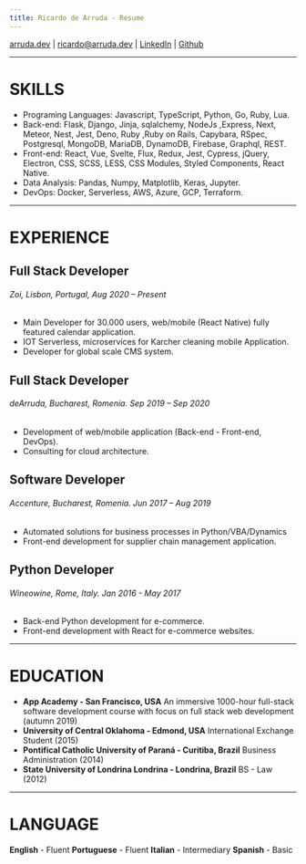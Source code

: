 ```yaml
---
title: Ricardo de Arruda - Resume 
---
```

[arruda.dev](https://arruda.dev) | [ricardo@arruda.dev](mailto:ricard@arruda.dev?subject=Hey%20Ricardo.&body=) | [LinkedIn](https://www.linkedin.com/in/ricardodearruda/) | [Github](https://github.com/arrudaricardo/)

---

# SKILLS
+ Programing Languages: Javascript, TypeScript, Python, Go, Ruby, Lua.
+ Back-end: Flask, Django, Jinja, sqlalchemy, NodeJs ,Express, Next, Meteor, Nest, Jest, Deno, Ruby ,Ruby on Rails, Capybara, RSpec, Postgresql, MongoDB, MariaDB, DynamoDB, Firebase, Graphql, REST.
+ Front-end: React, Vue, Svelte, Flux, Redux, Jest, Cypress, jQuery, Electron, CSS, SCSS, LESS, CSS Modules, Styled Components, React Native.
+ Data Analysis: Pandas, Numpy, Matplotlib, Keras, Jupyter.
+ DevOps: Docker, Serverless, AWS, Azure, GCP, Terraform.
---
# EXPERIENCE

## Full Stack Developer
###### Zoi, Lisbon, Portugal, Aug 2020 – Present
* Main Developer for 30.000 users, web/mobile (React Native) fully featured calendar application.
* IOT Serverless, microservices for Karcher cleaning mobile Application.
* Developer for global scale CMS system.
## Full Stack Developer
###### deArruda, Bucharest, Romenia. Sep 2019 – Sep 2020
+ Development of web/mobile application (Back-end - Front-end, DevOps).
+ Consulting for cloud architecture.

## Software Developer
###### Accenture, Bucharest, Romenia. Jun 2017 – Aug 2019
+ Automated solutions for business processes in Python/VBA/Dynamics 
+ Front-end development for supplier chain management application.

## Python Developer 
###### Wineowine, Rome, Italy.  Jan 2016 - May 2017
+ Back-end Python development for e-commerce.
+ Front-end development with React for e-commerce websites.
---
# EDUCATION
* **App Academy - San Francisco, USA** An immersive 1000-hour full-stack software development course with focus on full stack web development (autumn 2019)  
* **University of Central Oklahoma - Edmond, USA**  International Exchange Student (2015)
* **Pontifical Catholic University of Paraná - Curitiba, Brazil** Business Administration (2014)
* **State University of Londrina Londrina - Londrina, Brazil** BS - Law   (2012) 
---
# LANGUAGE
**English** - Fluent
**Portuguese** - Fluent 
**Italian** - Intermediary
**Spanish** - Basic
